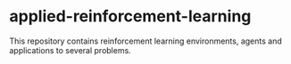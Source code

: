 # applied-reinforcement-learning
This repository contains reinforcement learning environments, agents and applications to several problems.
